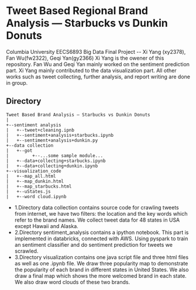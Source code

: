 # Tweet Based Regional Brand Analysis — Starbucks vs Dunkin Donuts
Columbia University EECS6893 Big Data Final Project -- Xi Yang (xy2378), Fan Wu(fw2322), Geqi Yan(gy2366)
Xi Yang is the owener of this repository. Fan Wu and Geqi Yan mainly worked on the sentiment prediction part. Xi Yang mainly contributed to the data visualization part. All other works such as tweet collecting, further analysis, and report writing are done in group.

## Directory
```
Tweet Based Brand Analysis — Starbucks vs Dunkin Donuts
|
+--sentiment analysis
|   +--tweet+cleaning.ipnb
|   +--sentiment+analysis+starbucks.ipynb
|   +--sentiment+analysis+dunkin.py
+--data collection
|   +--got
|         +--...some sample module...
|   +--data+collecting+starbucks.ipynb
|   +--data+collecting+dunkin.ipynb
+--visualization_code
|   +--map_all.html
|   +--map_dunkin.html
|   +--map_starbucks.html
|   +--uStates.js
|   +--word cloud.ipynb
```
* 1.Directory data collection contains source code for crawling tweets from internet, we have two filters: the location and the key words which refer to the brand names. We collect tweet data for 48 states in USA except Hawaii and Alaska.
* 2.Directory sentiment_analysis contains a ipython notebook. This part is implemented in databricks, connected with AWS. Using pyspark to train an sentiment classifier and do sentiment prediction for tweets we scrawled.
* 3.Directory visualization contains one java script file and three html files as well as one .ipynb file. We draw three popularity map to demonstrate the popularity of each brand in different states in United States. We also draw a final map which shows the more welcomed brand in each state. We also draw word clouds of these two brands.
